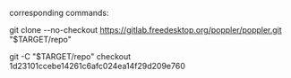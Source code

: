 corresponding commands:

git clone --no-checkout https://gitlab.freedesktop.org/poppler/poppler.git "$TARGET/repo"

git -C "$TARGET/repo" checkout 1d23101ccebe14261c6afc024ea14f29d209e760
